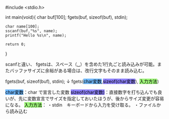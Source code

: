 \#include <stdio.h>

int main(void){
    char buf[100];
    fgets(buf, sizeof(buf), stdin);

    char name[100];
    sscanf(buf,"%s", name);
    printf("Hello %s\n", name);
    
    return 0;
}

scanfと違い、 fgetsは、スペース（␣）を含めた1行丸ごと読み込みが可能。またバッファサイズに余裕がある場合は、改行文字もそのまま読み込む。

fgets(buf, sizeof(buf), stdin);
↓
fgets(<mark style="background: #70b8ff;">char変数</mark>,<mark style="background: #8d81fc;">sizeof(char変数</mark>), <mark style="background: #9df578;">入力方法</mark>)

<mark style="background: #70b8ff;">char変数</mark>：char で宣言した変数
<mark style="background: #8d81fc;">sizeof(char変数)</mark>：直接数字を打ち込んでも良いが、先に変数宣言でサイズを指定しておいたほうが、後からサイズ変更が容易になる。
<mark style="background: #9df578;">入力方法</mark>：
・stdin　キーボードから入力を受け取る。
・ファイルから読み込む


